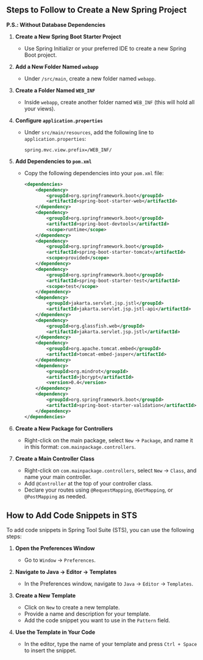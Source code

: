 ## Steps to Follow to Create a New Spring Project
**P.S.: Without Database Dependencies**

1. **Create a New Spring Boot Starter Project**
   - Use Spring Initializr or your preferred IDE to create a new Spring Boot project.

2. **Add a New Folder Named `webapp`**
   - Under `/src/main`, create a new folder named `webapp`.

3. **Create a Folder Named `WEB_INF`**
   - Inside `webapp`, create another folder named `WEB_INF` (this will hold all your views).

4. **Configure `application.properties`**
   - Under `src/main/resources`, add the following line to `application.properties`:
     ```properties
     spring.mvc.view.prefix=/WEB_INF/
     ```

5. **Add Dependencies to `pom.xml`**
   - Copy the following dependencies into your `pom.xml` file:
     ```xml
     <dependencies>
         <dependency>
             <groupId>org.springframework.boot</groupId>
             <artifactId>spring-boot-starter-web</artifactId>
         </dependency>
         <dependency>
             <groupId>org.springframework.boot</groupId>
             <artifactId>spring-boot-devtools</artifactId>
             <scope>runtime</scope>
         </dependency>
         <dependency>
             <groupId>org.springframework.boot</groupId>
             <artifactId>spring-boot-starter-tomcat</artifactId>
             <scope>provided</scope>
         </dependency>
         <dependency>
             <groupId>org.springframework.boot</groupId>
             <artifactId>spring-boot-starter-test</artifactId>
             <scope>test</scope>
         </dependency>
         <dependency>
             <groupId>jakarta.servlet.jsp.jstl</groupId>
             <artifactId>jakarta.servlet.jsp.jstl-api</artifactId>
         </dependency>
         <dependency>
             <groupId>org.glassfish.web</groupId>
             <artifactId>jakarta.servlet.jsp.jstl</artifactId>
         </dependency>
         <dependency>
             <groupId>org.apache.tomcat.embed</groupId>
             <artifactId>tomcat-embed-jasper</artifactId>
         </dependency>
         <dependency>
             <groupId>org.mindrot</groupId>
             <artifactId>jbcrypt</artifactId>
             <version>0.4</version>
         </dependency>
         <dependency>
             <groupId>org.springframework.boot</groupId>
             <artifactId>spring-boot-starter-validation</artifactId>
         </dependency>
     </dependencies>
     ```

6. **Create a New Package for Controllers**
   - Right-click on the main package, select `New` -> `Package`, and name it in this format: `com.mainpackage.controllers`.

7. **Create a Main Controller Class**
   - Right-click on `com.mainpackage.controllers`, select `New` -> `Class`, and name your main controller.
   - Add `@Controller` at the top of your controller class.
   - Declare your routes using `@RequestMapping`, `@GetMapping`, or `@PostMapping` as needed.

## How to Add Code Snippets in STS

To add code snippets in Spring Tool Suite (STS), you can use the following steps:

1. **Open the Preferences Window**
   - Go to `Window` -> `Preferences`.

2. **Navigate to Java -> Editor -> Templates**
   - In the Preferences window, navigate to `Java` -> `Editor` -> `Templates`.

3. **Create a New Template**
   - Click on `New` to create a new template.
   - Provide a name and description for your template.
   - Add the code snippet you want to use in the `Pattern` field.

4. **Use the Template in Your Code**
   - In the editor, type the name of your template and press `Ctrl + Space` to insert the snippet.
